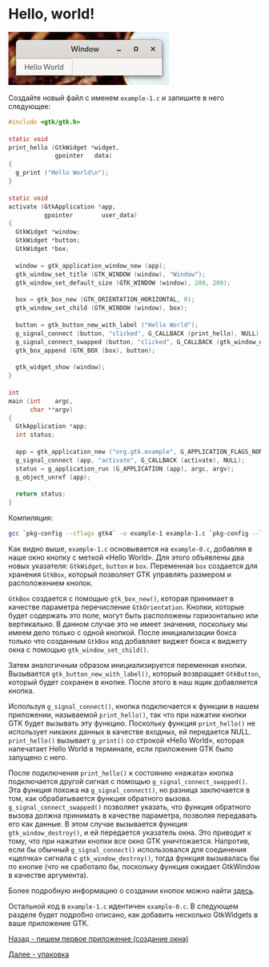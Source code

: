 # Hello, world!

![Button Hello, world!](pic/helloworld.png)

Создайте новый файл с именем `example-1.c` и запишите в него следующее:
```c
#include <gtk/gtk.h>

static void
print_hello (GtkWidget *widget,
             gpointer   data)
{
  g_print ("Hello World\n");
}

static void
activate (GtkApplication *app,
          gpointer        user_data)
{
  GtkWidget *window;
  GtkWidget *button;
  GtkWidget *box;

  window = gtk_application_window_new (app);
  gtk_window_set_title (GTK_WINDOW (window), "Window");
  gtk_window_set_default_size (GTK_WINDOW (window), 200, 200);

  box = gtk_box_new (GTK_ORIENTATION_HORIZONTAL, 0);
  gtk_window_set_child (GTK_WINDOW (window), box);

  button = gtk_button_new_with_label ("Hello World");
  g_signal_connect (button, "clicked", G_CALLBACK (print_hello), NULL);
  g_signal_connect_swapped (button, "clicked", G_CALLBACK (gtk_window_destroy), window);
  gtk_box_append (GTK_BOX (box), button);

  gtk_widget_show (window);
}

int
main (int    argc,
      char **argv)
{
  GtkApplication *app;
  int status;

  app = gtk_application_new ("org.gtk.example", G_APPLICATION_FLAGS_NONE);
  g_signal_connect (app, "activate", G_CALLBACK (activate), NULL);
  status = g_application_run (G_APPLICATION (app), argc, argv);
  g_object_unref (app);

  return status;
}
```

Компиляция:
```bash
gcc `pkg-config --cflags gtk4` -o example-1 example-1.c `pkg-config --libs gtk4`
```

Как видно выше, `example-1.c` основывается на `example-0.c`, добавляя в наше окно кнопку с меткой «Hello World». Для этого объявлены два новых указателя: `GtkWidget`, `button` и `box`. Переменная `box` создается для хранения `GtkBox`, который позволяет GTK управлять размером и расположением кнопок.

`GtkBox` создается с помощью `gtk_box_new()`, которая принимает в качестве параметра перечисление `GtkOrientation`. Кнопки, которые будет содержать это поле, могут быть расположены горизонтально или вертикально. В данном случае это не имеет значения, поскольку мы имеем дело только с одной кнопкой. После инициализации бокса только что созданным `GtkBox` код добавляет виджет бокса к виджету окна с помощью `gtk_window_set_child()`.

Затем аналогичным образом инициализируется переменная кнопки. Вызывается `gtk_button_new_with_label()`, который возвращает `GtkButton`, который будет сохранен в кнопке. После этого в наш ящик добавляется кнопка.

Используя `g_signal_connect()`, кнопка подключается к функции в нашем приложении, называемой `print_hello()`, так что при нажатии кнопки GTK будет вызывать эту функцию. Поскольку функция `print_hello()` не использует никаких данных в качестве входных, ей передается NULL. `print_hello()` вызывает `g_print()` со строкой «Hello World», которая напечатает Hello World в терминале, если приложение GTK было запущено с него.

После подключения `print_hello()` к состоянию «нажата» кнопка подключается другой сигнал с помощью `g_signal_connect_swapped()`. Эта функция похожа на `g_signal_connect()`, но разница заключается в том, как обрабатывается функция обратного вызова. `g_signal_connect_swapped()` позволяет указать, что функция обратного вызова должна принимать в качестве параметра, позволяя передавать его как данные. В этом случае вызывается функция `gtk_window_destroy()`, и ей передается указатель окна. Это приводит к тому, что при нажатии кнопки все окно GTK уничтожается. Напротив, если бы обычный `g_signal_connect()` использовался для соединения «щелчка» сигнала с `gtk_window_destroy()`, тогда функция вызывалась бы по кнопке (что не сработало бы, поскольку функция ожидает GtkWindow в качестве аргумента).

Более подробную информацию о создании кнопок можно найти [здесь](https://wiki.gnome.org/HowDoI/Buttons).

Остальной код в `example-1.c` идентичен `example-0.c`. В следующем разделе будет подробно описано, как добавить несколько GtkWidgets в ваше приложение GTK.

[Назад - пишем первое приложение (создание окна)](gtk1.md)

[Далее - упаковка](gtk3.md)
